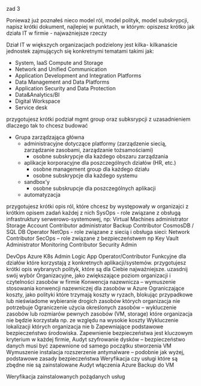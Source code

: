zad 3

Ponieważ już poznałeś nieco model ról, model polityk, model subskrypcji, napisz krótki dokument, najlepiej w punktach, w którym:
opiszesz krótko jak działa IT w firmie - najważniejsze rzeczy

Dział IT w większych organizacjach podzielony jest kilka- kilkanaście jednostek zajmujących się konkretnymi tematami takimi jak: 
* System, IaaS Compute and Storage
* Network and Unified Communication
* Application Development and Integration Platforms
* Data Management and Data Platforms
* Application Security and Data Protection
* Data&Analytics/BI
* Digital Workspace
* Service desk


przygotujesz krótki podział mgmt group oraz subksrypcji z uzasadnieniem dlaczego tak to chcesz budować

* Grupa zarządzająca główna
  * administracyjne dotyczące platformy (zarządzenie siecią, zarządzanie zasobami, zarządzanie tożsamościami)
    * osobne subskrypcje dla każdego obszaru zarządzania
  * aplikacje korporacyjne dla poszczególnych działów (HR, etc.) 
    * osobne management group dla każdego działu
    * osobne subskrypcje dla każdego systemu
  * sandbox’y 
    * osobne subskrupcje dla poszczególnych aplikacji 
  * automatyzacja

	
	


przygotujesz krótki opis ról, które chcesz by występowały w organizajci z krótkim opisem zadań każdej z nich
SysOps - role związane z obsługą infrastruktury serwerowo-systemowej, np:
Virtual Machines administrator 
Storage Account Contributor administrator
Backup Contributor
CosmosDB  / SQL DB Operator
NetOps - role związane z siecią i obsługa sieci: 
Network Contributor
SecOps – role związane z bezpieczeństwem np
Key Vault Administrator
Monitoring Contributor
Security Admin

DevOps
Azure K8s Admin
Logic App Operator/Contributor
Funkcyjne dla działów które korzystają z konkretnych aplikacji/systemów. 
przygotujesz krótki opis wybranych polityk, które są dla Ciebie najważniejsze. uzasdnij swój wybór
Organizacyjne, jako zwiększające poziom organizacji i czytelności zasobów w firmie
Konwencja nazewnicza – wymuszenie stosowania konwencji nazewniczej dla zasobów w Azure
Ograniczające koszty, jako polityki które trzymają koszty w ryzach, blokując przypadkowe lub nieświadome wybieranie drogich zasobów których organizacja nie potrzebuje
Ograniczenie użycia określonych zasobów – wykluczenie zasobów lub rozmiarów pewnych zasobów (VM, storage) które organizacja nie będzie korzystała np. ze względu na wysokie koszty
Wykluczenie lokalizacji których organizacja nie b
Zapewniające podstawowe bezpieczeństwo środowiska. Zapewnienie bezpieczeństwa jest kluczowym kryterium w każdej firmie, 
Audyt szyfrowanie dysków – bezpieczeństwo danych musi być zapewnione od samego początku stworzenia VM
Wymuszenie instalacja rozszerzenie antymalware – podobnie jak wyżej, podstawowe zasady bezpieczeństwa
Weryfikacja czy usługi które są zbędne nie są zainstalowane 
Audyt włączenia Azure Backup do VM 

Weryfikacja zainstalowanych pożądanych usług 
